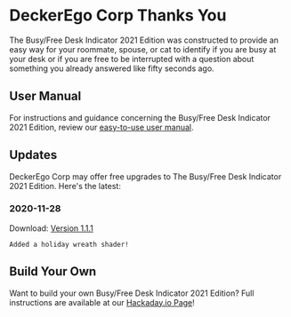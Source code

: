 # DeckerEgo Corp Thanks You

The Busy/Free Desk Indicator 2021 Edition was constructed to provide an easy way for your roommate, spouse, or cat to identify if you are busy at your desk or if you are free to be interrupted with a question about something you already answered like fifty seconds ago.

## User Manual

For instructions and guidance concerning the Busy/Free Desk Indicator 2021 Edition, review our [easy-to-use user manual](https://docs.google.com/document/d/1Aq5RcLSJUTe7unPQ9NFNM568gAli1XiDiWOW0XTifgc/).

## Updates

DeckerEgo Corp may offer free upgrades to The Busy/Free Desk Indicator 2021 Edition. Here's the latest:

### 2020-11-28

Download: [Version 1.1.1](https://github.com/deckerego/busy-free_indicator/releases/download/1.1.1/CIRCUITPY.zip)

    Added a holiday wreath shader!

## Build Your Own

Want to build your own Busy/Free Desk Indicator 2021 Edition? Full instructions are available at our [Hackaday.io Page](https://hackaday.io/project/175732-busyfree-desk-indicator)!
